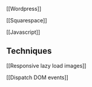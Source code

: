 [[Wordpress]]

[[Squarespace]]

[[Javascript]]

## Techniques

[[Responsive lazy load images]]

[[Dispatch DOM events]]



